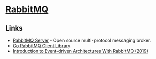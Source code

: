 # [RabbitMQ](https://www.rabbitmq.com/)

## Links

- [RabbitMQ Server](https://github.com/rabbitmq/rabbitmq-server) - Open source multi-protocol messaging broker.
- [Go RabbitMQ Client Library](https://github.com/streadway/amqp)
- [Introduction to Event-driven Architectures With RabbitMQ (2019)](https://blog.theodo.com/2019/08/event-driven-architectures-rabbitmq/)
